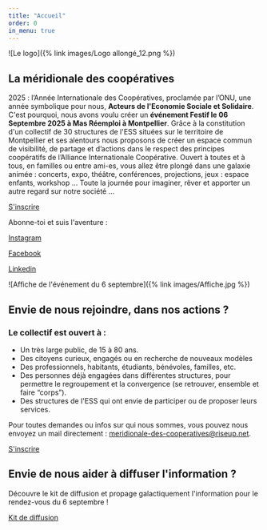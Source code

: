 ```yaml
---
title: "Accueil"
order: 0
in_menu: true
---
```

![Le logo]({% link images/Logo allongé_12.png %})

## La méridionale des coopératives

2025 : l’Année Internationale des Coopératives, proclamée par l’ONU, une année symbolique pour nous, **Acteurs de l'Economie Sociale et Solidaire**. C'est pourquoi, nous avons voulu créer un **événement Festif le 06 Septembre 2025 à Mas Réemploi à Montpellier**. Grâce à la constitution d'un collectif de 30 structures de l'ESS situées sur le territoire de Montpellier et ses alentours nous proposons de créer un espace commun de visibilité, de partage et d’actions dans le respect des principes coopératifs de l’Alliance Internationale Coopérative. 
Ouvert à toutes et à tous, en familles ou entre ami-es, vous allez être plongé dans une galaxie animée : concerts, expo, théâtre, conférences, projections, jeux : espace enfants, workshop ... Toute la journée pour imaginer, rêver et apporter un autre regard sur notre société ... 

<a href="https://www.helloasso.com/associations/les-amis-de-la-cagette/evenements/galaxie-cooperative-un-evenement-de-la-meridionale-des-cooperatives" class="bouton">S'inscrire</a>

Abonne-toi et suis l'aventure :

<a href="https://www.instagram.com/meridionale_des_coops/" class="bouton">Instagram</a>

<a href="https://www.facebook.com/events/1409866773608032/?acontext=%7B%22ref%22%3A%2252%22%2C%22action_history%22%3A%22[%7B%5C%22surface%5C%22%3A%5C%22share_link%5C%22%2C%5C%22mechanism%5C%22%3A%5C%22share_link%5C%22%2C%5C%22extra_data%5C%22%3A%7B%5C%22invite_link_id%5C%22%3A659798760559714%7D%7D]%22%7D" class="bouton">Facebook</a>

<a href="https://www.linkedin.com/authwall?trk=bf&trkInfo=AQF4cfLxZeXnIAAAAZi8XPdQLSk3cNQkHJDib2Q2lsQiMao6BHfcCoBi6uLF2CjQYPfd8FLyLCGzd42ZNyW8iL2Gp2QuQRPmpyIfnL8kHEi7w_OdZY7E1OgPriqgzdvrZDykmzw=&original_referer=&sessionRedirect=https%3A%2F%2Fwww.linkedin.com%2Fcompany%2Fm%25C3%25A9ridionale-des-coops%2F" class="bouton">Linkedin</a>


![Affiche de l'événement du 6 septembre]({% link images/Affiche.jpg %})


## Envie de nous rejoindre, dans nos actions ?

### Le collectif est ouvert à :
- Un très large public, de 15 à 80 ans.
- Des citoyens curieux, engagés ou en recherche de nouveaux modèles
- Des professionnels, habitants, étudiants, bénévoles, familles, etc.
- Des personnes déjà engagées dans différentes structures, pour permettre le regroupement et la convergence (se retrouver, ensemble et faire “corps”).
- Des structures de l'ESS qui ont envie de participer ou de proposer leurs services.

Pour toutes demandes ou infos sur qui nous sommes, vous pouvez nous envoyez un mail directement : meridionale-des-cooperatives@riseup.net. 

<a href="https://www.helloasso.com/associations/les-amis-de-la-cagette/evenements/galaxie-cooperative-un-evenement-de-la-meridionale-des-cooperatives" class="bouton">S'inscrire</a> 

## Envie de nous aider à diffuser l'information ?

Découvre le kit de diffusion et propage galactiquement l'information pour le rendez-vous du 6 septembre !

<a href="https://drive.google.com/drive/folders/1ugZR4BaipP-kWXdrpr7Ivhafzx-Z16oG" class="bouton">Kit de diffusion</a> 